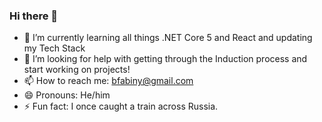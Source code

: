 ### Hi there 👋

- 🌱 I’m currently learning all things .NET Core 5 and React and updating my Tech Stack
- 🤔 I’m looking for help with getting through the Induction process and start working on projects!
- 📫 How to reach me: bfabiny@gmail.com
- 😄 Pronouns: He/him
- ⚡ Fun fact: I once caught a train across Russia.
<!--
**bfabiny/bfabiny** is a ✨ _special_ ✨ repository because its `README.md` (this file) appears on your GitHub profile.
-->
